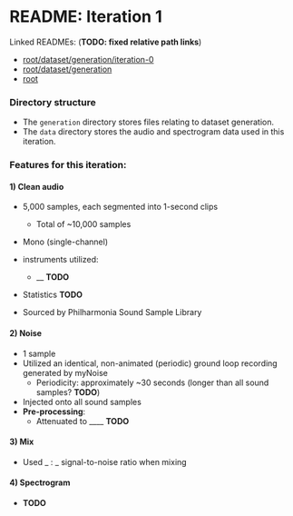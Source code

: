# README: Iteration 1

Linked READMEs: (**TODO: fixed relative path links**)

- [root/dataset/generation/iteration-0](../iteration-0/README.md)
- [root/dataset/generation](../../README.md)
- [root](../../../README.md)



### Directory structure

- The `generation` directory stores files relating to dataset generation.
- The `data`  directory stores the audio and spectrogram data used in this iteration.





### Features for this iteration:

#### 1) Clean audio

- 5,000 samples, each segmented into 1-second clips
  - Total of ~10,000 samples
- Mono (single-channel)
- instruments utilized:
  -  __ **TODO**
- Statistics **TODO**

- Sourced by Philharmonia Sound Sample Library



#### 2) Noise

- 1 sample
- Utilized an identical, non-animated (periodic) ground loop recording generated by myNoise
  - Periodicity: approximately ~30 seconds (longer than all sound samples? **TODO**)
- Injected onto all sound samples
- **Pre-processing**:
  - Attenuated to ____ **TODO**



#### 3) Mix

- Used _ : _  signal-to-noise ratio when mixing



#### 4) Spectrogram

- **TODO**



